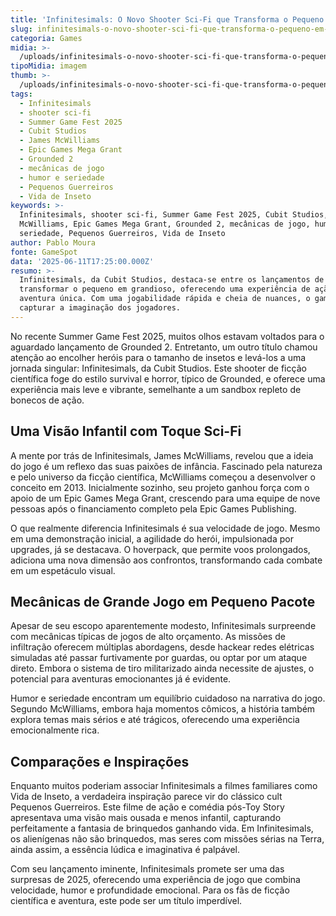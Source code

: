 ```yaml
---
title: 'Infinitesimals: O Novo Shooter Sci-Fi que Transforma o Pequeno em Grandioso'
slug: infinitesimals-o-novo-shooter-sci-fi-que-transforma-o-pequeno-em-grandioso
categoria: Games
midia: >-
  /uploads/infinitesimals-o-novo-shooter-sci-fi-que-transforma-o-pequeno-em-grandioso-thumb.jpeg
tipoMidia: imagem
thumb: >-
  /uploads/infinitesimals-o-novo-shooter-sci-fi-que-transforma-o-pequeno-em-grandioso-thumb.jpeg
tags:
  - Infinitesimals
  - shooter sci-fi
  - Summer Game Fest 2025
  - Cubit Studios
  - James McWilliams
  - Epic Games Mega Grant
  - Grounded 2
  - mecânicas de jogo
  - humor e seriedade
  - Pequenos Guerreiros
  - Vida de Inseto
keywords: >-
  Infinitesimals, shooter sci-fi, Summer Game Fest 2025, Cubit Studios, James
  McWilliams, Epic Games Mega Grant, Grounded 2, mecânicas de jogo, humor e
  seriedade, Pequenos Guerreiros, Vida de Inseto
author: Pablo Moura
fonte: GameSpot
data: '2025-06-11T17:25:00.000Z'
resumo: >-
  Infinitesimals, da Cubit Studios, destaca-se entre os lançamentos de 2025 ao
  transformar o pequeno em grandioso, oferecendo uma experiência de ação e
  aventura única. Com uma jogabilidade rápida e cheia de nuances, o game promete
  capturar a imaginação dos jogadores.
---
```


No recente Summer Game Fest 2025, muitos olhos estavam voltados para o aguardado lançamento de Grounded 2. Entretanto, um outro título chamou atenção ao encolher heróis para o tamanho de insetos e levá-los a uma jornada singular: Infinitesimals, da Cubit Studios. Este shooter de ficção científica foge do estilo survival e horror, típico de Grounded, e oferece uma experiência mais leve e vibrante, semelhante a um sandbox repleto de bonecos de ação.

## Uma Visão Infantil com Toque Sci-Fi

A mente por trás de Infinitesimals, James McWilliams, revelou que a ideia do jogo é um reflexo das suas paixões de infância. Fascinado pela natureza e pelo universo da ficção científica, McWilliams começou a desenvolver o conceito em 2013. Inicialmente sozinho, seu projeto ganhou força com o apoio de um Epic Games Mega Grant, crescendo para uma equipe de nove pessoas após o financiamento completo pela Epic Games Publishing.

O que realmente diferencia Infinitesimals é sua velocidade de jogo. Mesmo em uma demonstração inicial, a agilidade do herói, impulsionada por upgrades, já se destacava. O hoverpack, que permite voos prolongados, adiciona uma nova dimensão aos confrontos, transformando cada combate em um espetáculo visual.

## Mecânicas de Grande Jogo em Pequeno Pacote

Apesar de seu escopo aparentemente modesto, Infinitesimals surpreende com mecânicas típicas de jogos de alto orçamento. As missões de infiltração oferecem múltiplas abordagens, desde hackear redes elétricas simuladas até passar furtivamente por guardas, ou optar por um ataque direto. Embora o sistema de tiro militarizado ainda necessite de ajustes, o potencial para aventuras emocionantes já é evidente.

Humor e seriedade encontram um equilíbrio cuidadoso na narrativa do jogo. Segundo McWilliams, embora haja momentos cômicos, a história também explora temas mais sérios e até trágicos, oferecendo uma experiência emocionalmente rica.

## Comparações e Inspirações

Enquanto muitos poderiam associar Infinitesimals a filmes familiares como Vida de Inseto, a verdadeira inspiração parece vir do clássico cult Pequenos Guerreiros. Este filme de ação e comédia pós-Toy Story apresentava uma visão mais ousada e menos infantil, capturando perfeitamente a fantasia de brinquedos ganhando vida. Em Infinitesimals, os alienígenas não são brinquedos, mas seres com missões sérias na Terra, ainda assim, a essência lúdica e imaginativa é palpável.

Com seu lançamento iminente, Infinitesimals promete ser uma das surpresas de 2025, oferecendo uma experiência de jogo que combina velocidade, humor e profundidade emocional. Para os fãs de ficção científica e aventura, este pode ser um título imperdível.

